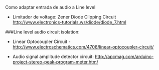 

Como adaptar entrada de audio a Line level
* Limitador de voltage: Zener Diode Clipping Circuit http://www.electronics-tutorials.ws/diode/diode_7.html

###Line level audio circuit isolation: 
* Linear Optocoupler Circuit - http://www.electroschematics.com/4708/linear-optocoupler-circuit/

* Audio signal amplitude detector circuit: http://apcmag.com/arduino-project-stereo-peak-program-meter.htm/
